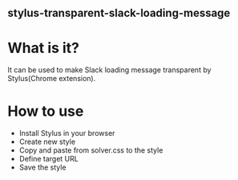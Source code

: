 stylus-transparent-slack-loading-message
---

# What is it?

It can be used to make Slack loading message transparent by Stylus(Chrome extension).

# How to use

- Install Stylus in your browser
- Create new style
- Copy and paste from solver.css to the style
- Define target URL
- Save the style

